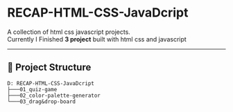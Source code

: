 ﻿# RECAP-HTML-CSS-JavaDcript

A collection of html css javascript projects.  
Currently I Finished **3 project** built with html css and javascript

---

## 📂 Project Structure

```
D: RECAP-HTML-CSS-JavaDcript
├───01_quiz-game
├───02_color-palette-generator
└───03_drag&drop-board
```
